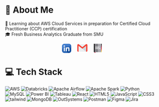 <!--
**scyt01/scyt01** is a ✨ _special_ ✨ repository because its `README.md` (this file) appears on your GitHub profile.

Here are some ideas to get you started:

- 🔭 I’m currently working on ...
- 🌱 I’m currently learning ...
- 👯 I’m looking to collaborate on ...
- 🤔 I’m looking for help with ...
- 💬 Ask me about ...
- 📫 How to reach me: ...
- 😄 Pronouns: ...
- ⚡ Fun fact: ...
-->

# 💫 About Me
🌱 Learning about AWS Cloud Services in preparation for Certified Cloud Practitioner (CCP) certification<br>
🎓 Fresh Business Analytics Graduate from SMU

<div align="center">
<a href="https://www.linkedin.com/in/sharoncyt/"><img alt="LinkedIn" src="linkedin.png" height="30" ></a>&nbsp;&nbsp;&nbsp;&nbsp;
<a href="mailto:sharoncyt28@gmail.com"><img alt="Gmail" src="gmail.png" height="33"></a>&nbsp;&nbsp;&nbsp;&nbsp;
<a href="https://sharon-chua.vercel.app/"><img alt="Portfolio Website" src="portfolio.png" height="30"></a>
</div>

# 💻 Tech Stack
![AWS](https://img.shields.io/badge/AWS-000.svg?style=for-the-badge&logo=amazon-aws)
![Databricks](https://img.shields.io/badge/databricks-000.svg?style=for-the-badge&logo=databricks)
![Apache Airflow](https://img.shields.io/badge/Apache%20Airflow-000?style=for-the-badge&logo=Apache%20Airflow&logoColor=white)
![Apache Spark](https://img.shields.io/badge/Apache%20Spark-000?style=for-the-badge&logo=apachespark)
![Python](https://img.shields.io/badge/python-000?style=for-the-badge&logo=python&logoColor=ffd343)
![MySQL](https://img.shields.io/badge/mysql-000.svg?style=for-the-badge&logo=mysql&logoColor=white)
![Power BI](https://img.shields.io/badge/power_bi-000?style=for-the-badge&logo=powerbi)
![Tableau](https://img.shields.io/badge/tableau-000?style=for-the-badge&logo=tableau) 
![React](https://img.shields.io/badge/react-000.svg?style=for-the-badge&logo=react)
![HTML5](https://img.shields.io/badge/html5-000.svg?style=for-the-badge&logo=html5)
![JavaScript](https://img.shields.io/badge/javascript-000.svg?style=for-the-badge&logo=javascript)
![CSS3](https://img.shields.io/badge/css3-000.svg?style=for-the-badge&logo=css3&logoColor=white)
![tailwind](https://img.shields.io/badge/Tailwind%20CSS-000?style=for-the-badge&logo=tailwind-css&logoColor=38B2AC)
![MongoDB](https://img.shields.io/badge/MongoDB-000.svg?style=for-the-badge&logo=mongodb)
![OutSystems](https://img.shields.io/badge/outsystems-000?style=for-the-badge&logo=outsystems) 
![Postman](https://img.shields.io/badge/Postman-000?style=for-the-badge&logo=postman)
![Figma](https://img.shields.io/badge/figma-000.svg?style=for-the-badge&logo=figma&logoColor=white)
![Jira](https://img.shields.io/badge/jira-000.svg?style=for-the-badge&logo=jira)
